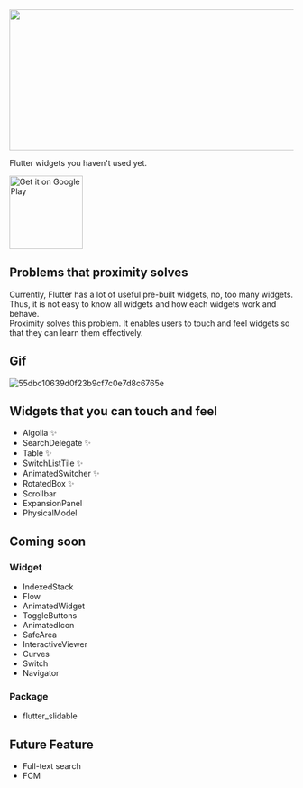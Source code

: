 <img src="https://user-images.githubusercontent.com/28733986/116560194-1cb9c280-a93c-11eb-83aa-d6922cc45f91.jpg" width="512" height="250">

Flutter widgets you haven't used yet.

<a href='https://play.google.com/store/apps/details?id=com.flutterproximity&pcampaignid=pcampaignidMKT-Other-global-all-co-prtnr-py-PartBadge-Mar2515-1'><img alt='Get it on Google Play' src='https://play.google.com/intl/en_us/badges/static/images/badges/en_badge_web_generic.png'  height="130"/></a>

## Problems that proximity solves

Currently, Flutter has a lot of useful pre-built widgets, no, too many widgets.  
Thus, it is not easy to know all widgets and how each widgets work and behave.  
Proximity solves this problem. It enables users to touch and feel widgets so that they can learn them effectively.

## Gif

![55dbc10639d0f23b9cf7c0e7d8c6765e](https://user-images.githubusercontent.com/28733986/116259353-b05e8800-a7b0-11eb-8a50-a1cb05ebcb39.gif)

## Widgets that you can touch and feel

- Algolia ✨
- SearchDelegate ✨
- Table ✨
- SwitchListTile ✨
- AnimatedSwitcher ✨
- RotatedBox ✨
- Scrollbar
- ExpansionPanel
- PhysicalModel

## Coming soon

### Widget

- IndexedStack
- Flow
- AnimatedWidget
- ToggleButtons
- AnimatedIcon
- SafeArea
- InteractiveViewer
- Curves
- Switch
- Navigator

### Package

- flutter_slidable

## Future Feature

- Full-text search
- FCM
